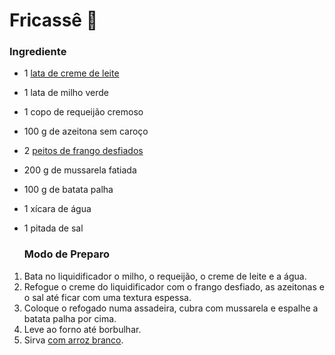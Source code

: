 # Fricassê :chicken:

### Ingrediente

- 1 [lata de creme de leite](https://blog.tudogostoso.com.br/cardapios/receitas-faceis/receitas-salgadas-com-creme-de-leite/)

- 1 lata de milho verde

- 1 copo de requeijão cremoso

- 100 g de azeitona sem caroço

- 2 [peitos de frango desfiados](https://blog.tudogostoso.com.br/dicas-de-cozinha/tecnicas-para-desfiar-frango-em-casa-de-maneira-facil/)

- 200 g de mussarela fatiada

- 100 g de batata palha

- 1 xícara de água

- 1 pitada de sal

  ### Modo de Preparo

1. Bata no liquidificador o milho, o requeijão, o creme de leite e a água.
2. Refogue o creme do liquidificador com o frango desfiado, as azeitonas e o sal até ficar com uma textura espessa.
3. Coloque o refogado numa assadeira, cubra com mussarela e espalhe a batata palha por cima.
4. Leve ao forno até borbulhar.
5. Sirva [com arroz branco](https://www.tudogostoso.com.br/receita/159663-arroz-branco-soltinho-sem-erro.html).